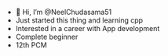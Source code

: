 - 👋 Hi, I’m @NeelChudasama51
- Just started this thing and learning cpp
- Interested in a career with App development
- Complete beginner
- 12th PCM 

<!---
NeelChudasama51/NeelChudasama51 is a ✨ special ✨ repository because its `README.md` (this file) appears on your GitHub profile.
You can click the Preview link to take a look at your changes.
--->
